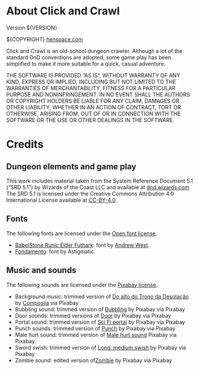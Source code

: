 # About Click and Crawl
Version ${VERSION}

${COPYRIGHT} [henspace.com](https://henspace.com)

Click and Crawl is an old-school dungeon crawler. Although a lot of
the standard DnD conventions are adopted, some game play has been simplified
to make it more suitable for a quick, casual adventure.

THE SOFTWARE IS PROVIDED “AS IS”, WITHOUT WARRANTY OF ANY KIND,
EXPRESS OR IMPLIED, INCLUDING BUT NOT LIMITED TO THE WARRANTIES
OF MERCHANTABILITY, FITNESS FOR A PARTICULAR PURPOSE AND
NONINFRINGEMENT. IN NO EVENT SHALL THE AUTHORS OR COPYRIGHT
HOLDERS BE LIABLE FOR ANY CLAIM, DAMAGES OR OTHER LIABILITY,
WHETHER IN AN ACTION OF CONTRACT, TORT OR OTHERWISE, ARISING
FROM, OUT OF OR IN CONNECTION WITH THE SOFTWARE OR THE USE OR
OTHER DEALINGS IN THE SOFTWARE.

# Credits

## Dungeon elements and game play

This work includes material taken from the System Reference Document 5.1 (“SRD
5.1”) by Wizards of the Coast LLC and available at
[dnd.wizards.com](https://dnd.wizards.com/resources/systems-reference-document).
The SRD 5.1 is licensed under the Creative Commons Attribution 4.0 International
License available at
[CC-BY-4.0](https://creativecommons.org/licenses/by/4.0/legalcode).

## Fonts

The following fonts are licensed under the [Open font license](https://openfontlicense.org/).

- [BabelStone Runic Elder Futhark](https://www.babelstone.co.uk/Fonts/ElderFuthark.html): font by [Andrew West](https://www.babelstone.co.uk/Fonts/BabelStoneOFL.txt).
- [Fondamento](https://fonts.google.com/specimen/Fondamento): font by Astigmatic.

## Music and sounds 

The following sounds are licensed under the [Pixabay license](https://pixabay.com/service/license-summary/).

- Background music: trimmed version of [Do alto do Trono da Desolação](https://pixabay.com/music/mystery-do-alto-do-trono-da-desolacao-173741/) by [Composiia](https://pixabay.com/users/composiia-38203768/) via Pixabay
- Bubbling sound: trimmed version of [Bubbling](https://pixabay.com/sound-effects/bubbling-6184/) by Pixabay via Pixabay
- Door sounds: trimmed versions of [Door](https://pixabay.com/sound-effects/door-43633/) by Pixabay via Pixabay
- Portal sound: trimmed version of [Sci Fi portal](https://pixabay.com/sound-effects/sci-fi-portal-83746/) by Pixabay via Pixabay
- Punch sounds: trimmed version of [Punch](https://pixabay.com/sound-effects/punch-41105/) by Pixabay via Pixabay
- Male hurt sound: trimmed version of [Male hurt sound](https://pixabay.com/sound-effects/male-hurt-sound-95206/) Pixabay via Pixabay.
- Sword swish: trimmed version of [Long, medium swish](https://pixabay.com/sound-effects/long-medium-swish-44324/) by Pixabay via Pixabay
- Zombie sound: edited version of[Zombie](https://pixabay.com/sound-effects/search/zombie/) by Pixabay via Pixabay
